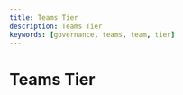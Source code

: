 ```yaml
---
title: Teams Tier
description: Teams Tier
keywords: [governance, teams, team, tier]
---
```


# Teams Tier
